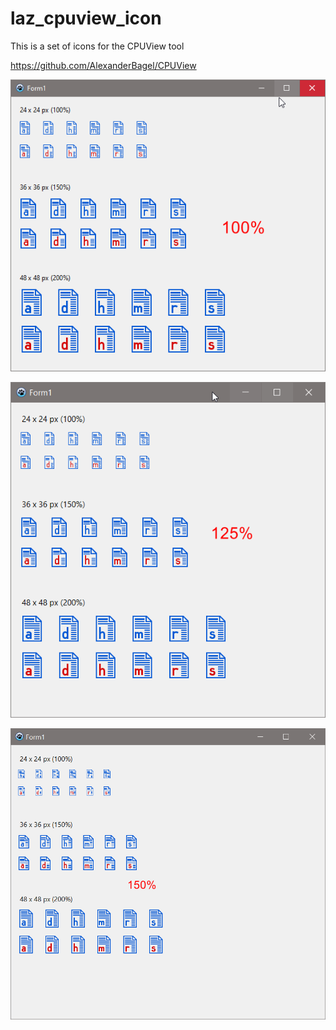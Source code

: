 # laz_cpuview_icon

This is a set of icons for the CPUView tool

https://github.com/AlexanderBagel/CPUView

![](screenshorts/scr_1072.png)

![](screenshorts/scr_1070.png)

![](screenshorts/scr_1071.png)

